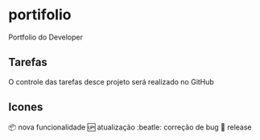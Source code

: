 # portifolio
Portfolio do Developer

## Tarefas

O controle das tarefas desce projeto será realizado no GitHub

## Icones


:package: nova funcionalidade
:up: atualização
:beatle: correção de bug
:checkered_flag: release